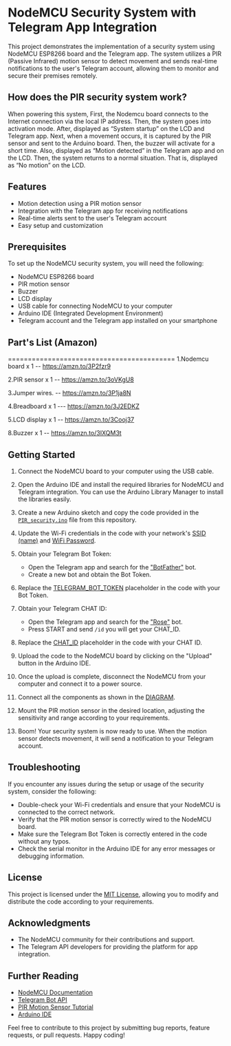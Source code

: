 # NodeMCU Security System with Telegram App Integration

This project demonstrates the implementation of a security system using NodeMCU ESP8266 board and the Telegram app. The system utilizes a PIR (Passive Infrared) motion sensor to detect movement and sends real-time notifications to the user's Telegram account, allowing them to monitor and secure their premises remotely.


## How does the PIR security system work?

When powering this system, First, the Nodemcu board connects to the Internet connection via the local IP address. Then, the system goes into activation mode. After, displayed as “System startup” on the LCD and Telegram app. Next, when a movement occurs, it is captured by the PIR sensor and sent to the Arduino board. Then, the buzzer will activate for a short time. Also, displayed as “Motion detected” in the Telegram app and on the LCD. Then, the system returns to a normal situation. That is, displayed as “No motion” on the LCD.

## Features

- Motion detection using a PIR motion sensor
- Integration with the Telegram app for receiving notifications
- Real-time alerts sent to the user's Telegram account
- Easy setup and customization

## Prerequisites

To set up the NodeMCU security system, you will need the following:

- NodeMCU ESP8266 board
- PIR motion sensor
- Buzzer
- LCD display 
- USB cable for connecting NodeMCU to your computer
- Arduino IDE (Integrated Development Environment)
- Telegram account and the Telegram app installed on your smartphone


## Part's List (Amazon)
==========================================
1.Nodemcu board x 1 -- https://amzn.to/3P2fzr9

2.PIR sensor x 1 --  https://amzn.to/3oVKgU8

3.Jumper wires. -- https://amzn.to/3P1ja8N

4.Breadboard x 1 ---  https://amzn.to/3J2EDKZ

5.LCD display x 1 --  https://amzn.to/3Cooj37

8.Buzzer x 1 --   https://amzn.to/3IXQM3t




## Getting Started

1. Connect the NodeMCU board to your computer using the USB cable.

2. Open the Arduino IDE and install the required libraries for NodeMCU and Telegram integration. You can use the Arduino Library Manager to install the libraries easily.

3. Create a new Arduino sketch and copy the code provided in the <A href="https://github.com/LgcyAlex/ESP8266-security_system/blob/a280195cba1e08d422d9f9473d2523977dc9d405/PIR_security/PIR_security.ino">`PIR_security.ino`</a> file from this repository.

4. Update the Wi-Fi credentials in the code with your network's <A href="https://github.com/LgcyAlex/ESP8266-security_system/blob/e06328504721bd479e5acb2b96674c7bd2fc91b3/PIR_security/PIR_security.ino#L9">SSID (name)</a> and <A href="https://github.com/LgcyAlex/ESP8266-security_system/blob/e06328504721bd479e5acb2b96674c7bd2fc91b3/PIR_security/PIR_security.ino#LL10C1-L10C1"> WiFi Password</a>.

5. Obtain your Telegram Bot Token:
   - Open the Telegram app and search for the <A href="https://telegram.me/BotFather">"BotFather"</a> bot.
   - Create a new bot and obtain the Bot Token.

6. Replace the <A href="https://github.com/LgcyAlex/ESP8266-security_system/blob/f9e9537eecd0c34af6353cfbab3d47520ab83d10/PIR_security/PIR_security.ino#L13">TELEGRAM_BOT_TOKEN</a> placeholder in the code with your Bot Token.

7. Obtain your Telegram CHAT ID:
   - Open the Telegram app and search for the <A href="https://telegram.me/MissRose_bot">"Rose"</a> bot.
   - Press START and send ```/id``` you will get your CHAT_ID.

8. Replace the <A href="https://github.com/LgcyAlex/ESP8266-security_system/blob/f9e9537eecd0c34af6353cfbab3d47520ab83d10/PIR_security/PIR_security.ino#LL14C2-L14C2">CHAT_ID</a> placeholder in the code with your CHAT ID.

9. Upload the code to the NodeMCU board by clicking on the "Upload" button in the Arduino IDE.

10. Once the upload is complete, disconnect the NodeMCU from your computer and connect it to a power source.

11. Connect all the components as shown in the <A href="https://github.com/LgcyAlex/ESP8266-security_system/blob/f9e9537eecd0c34af6353cfbab3d47520ab83d10/circuit%20diagram.png">DIAGRAM</a>.

12. Mount the PIR motion sensor in the desired location, adjusting the sensitivity and range according to your requirements.

13. Boom! Your security system is now ready to use. When the motion sensor detects movement, it will send a notification to your Telegram account.

## Troubleshooting

If you encounter any issues during the setup or usage of the security system, consider the following:

- Double-check your Wi-Fi credentials and ensure that your NodeMCU is connected to the correct network.
- Verify that the PIR motion sensor is correctly wired to the NodeMCU board.
- Make sure the Telegram Bot Token is correctly entered in the code without any typos.
- Check the serial monitor in the Arduino IDE for any error messages or debugging information.

## License

This project is licensed under the [MIT License](LICENSE), allowing you to modify and distribute the code according to your requirements.

## Acknowledgments

- The NodeMCU community for their contributions and support.
- The Telegram API developers for providing the platform for app integration.

## Further Reading

- [NodeMCU Documentation](https://nodemcu.readthedocs.io/)
- [Telegram Bot API](https://core.telegram.org/bots/api)
- [PIR Motion Sensor Tutorial](https://www.instructables.com/PIR-Motion-Sensor-Tutorial/)
- [Arduino IDE](https://www.arduino.cc/en/software)

Feel free to contribute to this project by submitting bug reports, feature requests, or pull requests. Happy coding!
